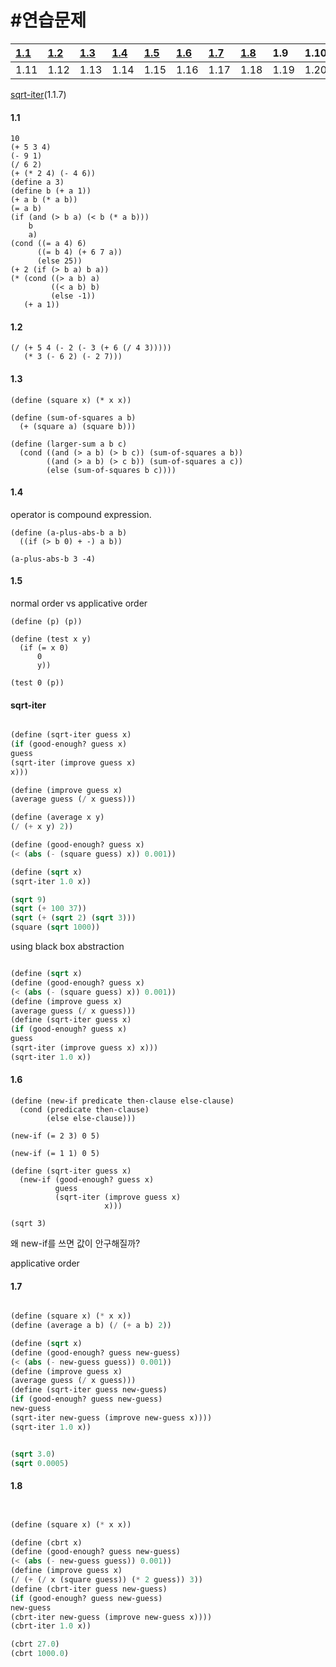 # #연습문제 #
|[1.1](SICPChOne#1.1.md)|[1.2](SICPChOne#1.2.md)|[1.3](SICPChOne#1.3.md)|[1.4](SICPChOne#1.4.md)|[1.5](SICPChOne#1.5.md)|[1.6](SICPChOne#1.6.md)|[1.7](SICPChOne#1.7.md)|[1.8](SICPChOne#1.8.md)|1.9|1.10|
|:----------------------|:----------------------|:----------------------|:----------------------|:----------------------|:----------------------|:----------------------|:----------------------|:--|:---|
|1.11|1.12|1.13|1.14|1.15|1.16|1.17|1.18|1.19|1.20|

[sqrt-iter](SICPChOne#sqrt-iter.md)(1.1.7)


#### 1.1 ####
```
10
(+ 5 3 4)
(- 9 1)
(/ 6 2)
(+ (* 2 4) (- 4 6))
(define a 3)
(define b (+ a 1))
(+ a b (* a b))
(= a b)
(if (and (> b a) (< b (* a b)))
    b
    a)
(cond ((= a 4) 6)
      ((= b 4) (+ 6 7 a))
      (else 25))
(+ 2 (if (> b a) b a))
(* (cond ((> a b) a)
         ((< a b) b)
         (else -1))
   (+ a 1))
```

#### 1.2 ####
```
(/ (+ 5 4 (- 2 (- 3 (+ 6 (/ 4 3)))))
   (* 3 (- 6 2) (- 2 7)))
```

#### 1.3 ####
```
(define (square x) (* x x))

(define (sum-of-squares a b)
  (+ (square a) (square b)))

(define (larger-sum a b c)
  (cond ((and (> a b) (> b c)) (sum-of-squares a b))
        ((and (> a b) (> c b)) (sum-of-squares a c))
        (else (sum-of-squares b c))))
```

#### 1.4 ####
operator is compound expression.
```
(define (a-plus-abs-b a b)
  ((if (> b 0) + -) a b))

(a-plus-abs-b 3 -4)
```

#### 1.5 ####
normal order vs applicative order
```
(define (p) (p))

(define (test x y)
  (if (= x 0)
      0
      y))

(test 0 (p))
```

#### sqrt-iter ####
```lisp

(define (sqrt-iter guess x)
(if (good-enough? guess x)
guess
(sqrt-iter (improve guess x)
x)))

(define (improve guess x)
(average guess (/ x guess)))

(define (average x y)
(/ (+ x y) 2))

(define (good-enough? guess x)
(< (abs (- (square guess) x)) 0.001))

(define (sqrt x)
(sqrt-iter 1.0 x))

(sqrt 9)
(sqrt (+ 100 37))
(sqrt (+ (sqrt 2) (sqrt 3)))
(square (sqrt 1000))
```

using black box abstraction
```scheme

(define (sqrt x)
(define (good-enough? guess x)
(< (abs (- (square guess) x)) 0.001))
(define (improve guess x)
(average guess (/ x guess)))
(define (sqrt-iter guess x)
(if (good-enough? guess x)
guess
(sqrt-iter (improve guess x) x)))
(sqrt-iter 1.0 x))
```

#### 1.6 ####
```
(define (new-if predicate then-clause else-clause)
  (cond (predicate then-clause)
        (else else-clause)))

(new-if (= 2 3) 0 5)

(new-if (= 1 1) 0 5)

(define (sqrt-iter guess x)
  (new-if (good-enough? guess x)
          guess
          (sqrt-iter (improve guess x)
                     x)))

(sqrt 3)
```
왜 new-if를 쓰면 값이 안구해질까?

applicative order

#### 1.7 ####
```lisp

(define (square x) (* x x))
(define (average a b) (/ (+ a b) 2))

(define (sqrt x)
(define (good-enough? guess new-guess)
(< (abs (- new-guess guess)) 0.001))
(define (improve guess x)
(average guess (/ x guess)))
(define (sqrt-iter guess new-guess)
(if (good-enough? guess new-guess)
new-guess
(sqrt-iter new-guess (improve new-guess x))))
(sqrt-iter 1.0 x))


(sqrt 3.0)
(sqrt 0.0005)
```

#### 1.8 ####
```lisp


(define (square x) (* x x))

(define (cbrt x)
(define (good-enough? guess new-guess)
(< (abs (- new-guess guess)) 0.001))
(define (improve guess x)
(/ (+ (/ x (square guess)) (* 2 guess)) 3))
(define (cbrt-iter guess new-guess)
(if (good-enough? guess new-guess)
new-guess
(cbrt-iter new-guess (improve new-guess x))))
(cbrt-iter 1.0 x))

(cbrt 27.0)
(cbrt 1000.0)




```